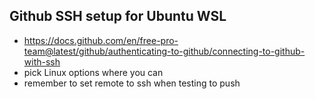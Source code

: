## Github SSH setup for Ubuntu WSL

- https://docs.github.com/en/free-pro-team@latest/github/authenticating-to-github/connecting-to-github-with-ssh
- pick Linux options where you can
- remember to set remote to ssh when testing to push